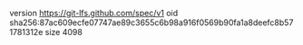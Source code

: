 version https://git-lfs.github.com/spec/v1
oid sha256:87ac609ecfe07747ae89c3655c6b98a916f0569b90fa1a8deefc8b571781312e
size 4098
